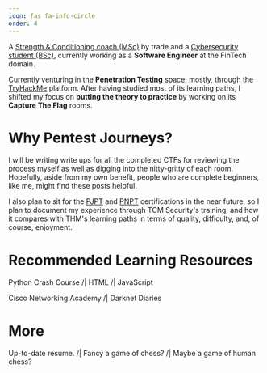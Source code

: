 ```yaml
---
icon: fas fa-info-circle
order: 4
---
```


 <script src="https://tryhackme.com/badge/2134791"></script>

A [Strength & Conditioning coach (MSc)](https://scholar.google.com/citations?user=NEcbEUYAAAAJ&hl=en) by trade and a [Cybersecurity student (BSc)](https://www.open.ac.uk/courses/computing-it/degrees/bsc-cyber-security-r60), currently working as a **Software Engineer** at the FinTech domain.

Currently venturing in the **Penetration Testing** space, mostly, through the [TryHackMe](https://tryhackme.com/) platform. After having studied most of its learning paths, I shifted my focus on **putting the theory to practice** by working on its **Capture The Flag** rooms. 

# Why Pentest Journeys?

I will be writing write ups for all the completed CTFs for reviewing the process myself as well as digging into the nitty-gritty of each room. Hopefully, aside from my own benefit, people who are complete beginners, like me, might find these posts helpful.

I also plan to sit for the [PJPT](https://certifications.tcm-sec.com/pjpt/) and [PNPT](https://certifications.tcm-sec.com/pnpt/) certifications in the near future, so I plan to document my experience through TCM Security's training, and how it compares with THM's learning paths in terms of quality, difficulty, and, of course, enjoyment.

# Recommended Learning Resources 

[<i class="fa-brands fa-python"></i>](https://nostarch.com/pythoncrashcourse2e) Python Crash Course /| <i class="fa-brands fa-html5"></i> HTML  /| <i class="fa-brands fa-js"></i> JavaScript

[<i class="fa-solid fa-certificate"></i>](https://skillsforall.com/) Cisco Networking Academy  /| [<i class="fa-solid fa-headphones"></i>](https://darknetdiaries.com/) Darknet Diaries

# More
 
[<i class="fa-solid fa-file"></i>](https://drive.google.com/file/d/10_o6X0mdp6ivJW7FZl-7LnuP01U0OtPI/view?usp=sharing) Up-to-date resume.  /| [<i class="fa-solid fa-chess"></i>](https://www.chess.com/member/spaniasch)  Fancy a game of chess? /| [<i class="fa-solid fa-user-ninja"></i>](https://smoothcomp.com/en/profile/101916) Maybe a game of human chess?  






